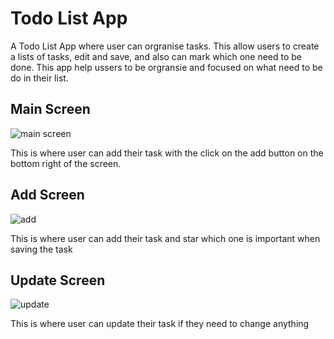 # Todo List App

A Todo List App where user can orgranise tasks. This allow users to create a lists of tasks, edit 
and save, and also can mark which one need to be done. This app help ussers to be orgransie and focused
on what need to be do in their list.

## Main Screen
![main screen](https://github.com/m3na02/TodoList/assets/98476765/ca81b94a-57e5-4c85-82f0-e31020ddb28a)

This is where user can add their task with the click on the add button on the bottom right of the screen.

## Add Screen
![add](https://github.com/m3na02/TodoList/assets/98476765/81566496-2ce7-42b4-ac62-32ea9403e50a)

This is where user can add their task and star which one is important when saving the task

## Update Screen
![update](https://github.com/m3na02/TodoList/assets/98476765/ce2ca3ca-850c-4a72-9a66-4583750a01db)

This is where user can update their task if they need to change anything
